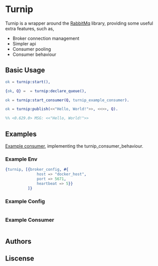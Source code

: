 
# Turnip

Turnip is a wrapper around the [RabbitMq](https://github.com/rabbitmq/rabbitmq-erlang-client) library, providing some useful extra features, such as,

- Broker connection management
- Simpler api
- Consumer pooling
- Consumer behaviour

## Basic Usage

```erlang
ok = turnip:start(),

{ok, Q} =  = turnip:declare_queue(),

ok = turnip:start_consumer(Q, turnip_example_consumer).

ok = turnip:publish(<<"Hello, World!">>, <<>>, Q).

%% <0.629.0> MSG: <<"Hello, World!">>
```

## Examples

[Example consumer](src/turnip_example_consumer.erl), implementing the turnip_consumer_behaviour.

### Example Env

```erlang
{turnip, [{broker_config, #{
              host => "docker_host",
              port => 5671,
              heartbeat => 5}}
          ]}
```


### Example Config

```erlang
```


### Example Consumer

```erlang
```



## Authors

## Liscense
